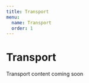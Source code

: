 ```yaml
---
title: Transport
menu:
  name: Transport
  order: 1
---
```

# Transport

Transport content coming soon

